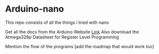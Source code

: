 # Arduino-nano
This repo consists of all the things i tried with nano 

Get all the docs from the Arduino Website [Link](https://docs.arduino.cc/hardware/nano/)
Also download the Atmega328p Datasheet for Register Level Programming


Mention the flow of the programs [add the roadmap that would work too]
